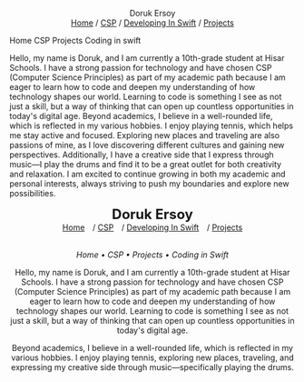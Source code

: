 <p align="center">
Doruk Ersoy
<br>
<a href="https://dorukersoy34.github.io/README.md">Home</a> /
<a href="https://dorukersoy34.github.io/CSP.html">CSP</a> /
<a href="https://dorukersoy34.github.io/developing in swift.html">Developing In Swift</a> /
<a href="https://dorukersoy34.github.io/projects.html">Projects</a>
<br>
</p>
<p align="center">

Home CSP Projects Coding in swift
</p>
Hello, my name is Doruk, and I am currently a 10th-grade student at Hisar Schools. I have a strong passion for technology and have chosen CSP (Computer Science Principles) as part of my academic path because I am eager to learn how to code and deepen my understanding of how technology shapes our world. Learning to code is something I see as not just a skill, but a way of thinking that can open up countless opportunities in today's digital age.
Beyond academics, I believe in a well-rounded life, which is reflected in my various hobbies. I enjoy playing tennis, which helps me stay active and focused. Exploring new places and traveling are also passions of mine, as I love discovering different cultures and gaining new perspectives. Additionally, I have a creative side that I express through music—I play the drums and find it to be a great outlet for both creativity and relaxation.
I am excited to continue growing in both my academic and personal interests, always striving to push my boundaries and explore new possibilities.

<!-- chat gpt helped write my introduction -->




<p align="center">
  <strong style="font-size: 24px;">Doruk Ersoy</strong>  
  <br>
  <a href="https://dorukersoy34.github.io/README.md" style="margin-right: 10px;">Home</a> /
  <a href="https://dorukersoy34.github.io/CSP.html" style="margin-right: 10px;">CSP</a> /
  <a href="https://dorukersoy34.github.io/developing_in_swift.html" style="margin-right: 10px;">Developing In Swift</a> /
  <a href="https://dorukersoy34.github.io/projects.html">Projects</a>
  <br><br>
</p>

<p align="center">
  <em>Home • CSP • Projects • Coding in Swift</em>
</p>

<p align="center">
  Hello, my name is Doruk, and I am currently a 10th-grade student at Hisar Schools. I have a strong passion for technology and have chosen CSP (Computer Science Principles) as part of my academic path because I am eager to learn how to code and deepen my understanding of how technology shapes our world. Learning to code is something I see as not just a skill, but a way of thinking that can open up countless opportunities in today's digital age.
</p>

<p align="center">
  Beyond academics, I believe in a well-rounded life, which is reflected in my various hobbies. I enjoy playing tennis, exploring new places, traveling, and expressing my creative side through music—specifically playing the drums.
</p>

<!-- ChatGPT helped write my introduction -->





